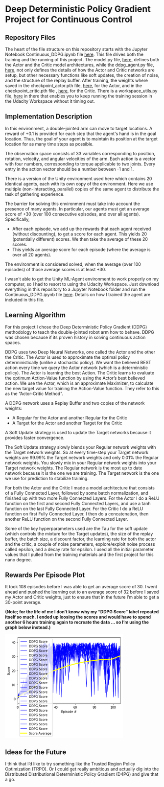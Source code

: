 # Deep Deterministic Policy Gradient Project for Continuous Control

## Repository Files
The heart of the file structure on this repository starts with the Jupyter Notebook Continuous_DDPG.ipynb file [here]( https://github.com/the-john/DDPG_Project/blob/master/Continuous_DDPG.ipynb).  This file drives both the training and the running of this project.  The model.py file, [here]( https://github.com/the-john/DDPG_Project/blob/master/model.py), defines both the Actor and the Critic model architectures, while the ddpg_agent.py file, [here]( https://github.com/the-john/DDPG_Project/blob/master/ddpg_agent.py), not only defines the details of how the Actor and Critic networks are setup, but other necessary functions like soft updates, the creation of noise, and the structure of the replay buffer.  After training, the weights where saved in the checkpoint_actor.pth file, [here]( https://github.com/the-john/DDPG_Project/blob/master/checkpoint_actor.pth), for the Actor, and in the checkpoint_critic.pth file , [here]( https://github.com/the-john/DDPG_Project/blob/master/checkpoint_critic.pth), for the Critic.  There is a workspace_utils.py file, [here]( https://github.com/the-john/DDPG_Project/blob/master/workspace_utils.py) in there that enables you to keep running the training session in the Udacity Workspace without it timing out.

## Implementation Description
In this environment, a double-jointed arm can move to target locations. A reward of +0.1 is provided for each step that the agent's hand is in the goal location. Thus, the goal of your agent is to maintain its position at the target location for as many time steps as possible.

The observation space consists of 33 variables corresponding to position, rotation, velocity, and angular velocities of the arm. Each action is a vector with four numbers, corresponding to torque applicable to two joints. Every entry in the action vector should be a number between -1 and 1.

There is a version of the Unity environment used here which contains 20 identical agents, each with its own copy of the environment.  Here we use multiple (non-interacting, parallel) copies of the same agent to distribute the task of gathering experience.

The barrier for solving this environment must take into account the presence of many agents. In particular, our agents must get an average score of +30 (over 100 consecutive episodes, and over all agents). Specifically,
- After each episode, we add up the rewards that each agent received (without discounting), to get a score for each agent. This yields 20 (potentially different) scores. We then take the average of these 20 scores.
- This yields an average score for each episode (where the average is over all 20 agents).

The environment is considered solved, when the average (over 100 episodes) of those average scores is at least +30.

I wasn't able to get the Unity ML-Agent environment to work properly on my computer, so I had to resort to using the Udacity Workspace.  Just download everything in this repository to a Jupyter Notebook folder and run the Continuous_DDPG.ipynb file [here]( https://github.com/the-john/DDPG_Project/blob/master/Continuous_DDPG.ipynb).  Details on how I trained the agent are included in this file.

## Learning Algorithm
For this project I chose the Deep Deterministic Policy Gradient (DDPG) methodology to teach the double-jointed robot arm how to behave.  DDPG was chosen because if its proven history in solving continuous action spaces.

DDPG uses two Deep Neural Networks, one called the Actor and the other the Critic.  The Actor is used to approximate the optimal policy deterministically (unlike a stochastic policy).  We want the believed BEST action every time we query the Actor network (which is a deterministic policy).  The Actor is learning the best Action.  The Critic learns to evaluate the optimum Action-Value function by using the Actor’s best believed action.  We use the Actor, which is an approximate Maximizer, to calculate the new target value for training the Action-Value function.  They refer to this as the “Actor-Critic Method”.

A DDPG network uses a Replay Buffer and two copies of the network weights:
-	A Regular for the Actor and another Regular for the Critic
-	A Target for the Actor and another Target for the Critic

A Soft Update strategy is used to update the Target networks because it provides faster convergence.

The Soft Update strategy slowly blends your Regular network weights with the Target network weights.  So at every time-step your Target network weights are 99.99% the Target network weights and only 0.01% the Regular network weights.  You slowly mix in your Regular network weights into your Target network weights.  The Regular network is the most up to date network because it is the one we are training.  The Target network is the one we use for prediction to stabilize training.

For both the Actor and the Critic I made a model architecture that consists of a Fully Connected Layer, followed by some batch normalization, and finished up with two more Fully Connected Layers.  For the Actor I do a ReLU function on the first and second Fully Connected Layers, and use a tanh function on the last Fully Connected Layer.  For the Critic I do a ReLU function on first Fully Connected Layer, I then do a concatenation, then another ReLU function on the second Fully Connected Layer.

Some of the key hyperparameters used are the Tau for the soft update (which controls the mixture for the Target updates), the size of the replay buffer, the batch size, a discount factor, the learning rate for both the actor and the critic, a couple of noise parameters, explore/exploit noise process called epsilon, and a decay rate for epsilon.  I used all the initial parameter values that I pulled from the training materials and the first project for this nano degree.

## Rewards Per Episode Plot
It took 108 episodes before I was able to get an average score of 30.  I went ahead and pushed the learning out to an average score of 32 before I saved my Actor and Critic weights, just to ensure that in the future I’m able to get a 30-point average.

**(Note; for the life of me I don’t know why my “DDPG Score” label repeated itself so much.  I ended up loosing the scores and would have to spend another 6 hours training again to recreate the data … so I’m using the graph below instead.)**

![](https://github.com/the-john/DDPG_Project/blob/master/P2_Plot.png)
 
## Ideas for the Future
I think that I’d like to try something like the Trusted Region Policy Optimization (TRPO).  Or I could get really ambitious and actually dig into the Distributed Distributional Deterministic Policy Gradient (D4PG) and give that a go.
